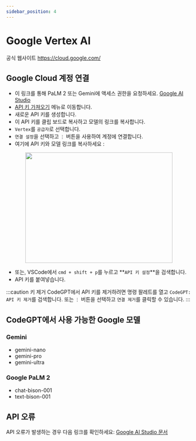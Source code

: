 ```yaml
---
sidebar_position: 4
---
```


# Google Vertex AI
공식 웹사이트 https://cloud.google.com/

## Google Cloud 계정 연결
- 이 링크를 통해 PaLM 2 또는 Gemini에 액세스 권한을 요청하세요. [Google AI Studio](https://makersuite.google.com/)
- [API 키 가져오기](https://makersuite.google.com/app/apikey) 메뉴로 이동합니다.
- 새로운 API 키를 생성합니다.
- 이 API 키를 클립 보드로 복사하고 모델의 링크를 복사합니다.
- `Vertex`를 `공급자`로 선택합니다.
- `연결 설정`을 선택하고 `⋮` 버튼을 사용하여 계정에 연결합니다.
- 여기에 API 키와 모델 링크를 복사하세요 :

<p align="center">
      <img width="400" height="300" src="https://github.com/davila7/code-gpt-docs/assets/37567214/1d483a4f-05a8-4fe8-b239-04fe07b48076" />
</p>
 
- 또는, VSCode에서 `cmd + shift + p`를 누르고 **`API 키 설정`**을 검색합니다.
- API 키를 붙여넣습니다.

:::caution 키 제거
CodeGPT에서 API 키를 제거하려면 명령 팔레트를 열고 `CodeGPT: API 키 제거`를 검색합니다. 또는 `⋮` 버튼을 선택하고 `연결 제거`를 클릭할 수 있습니다.
:::

## CodeGPT에서 사용 가능한 Google 모델

### Gemini
- gemini-nano
- gemini-pro
- gemini-ultra

### Google PaLM 2
- chat-bison-001
- text-bison-001

## API 오류
API 오류가 발생하는 경우 다음 링크를 확인하세요: [Google AI Studio 문서](https://ai.google.dev/api/rest?hl=ko)
